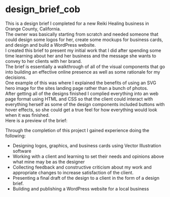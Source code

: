 # design_brief_cob
This is a design brief I completed for a new Reiki Healing business in Orange County, California.   
The owner was basically starting from scratch and needed someone that could design some logos for her, create some mockups for business cards, and design and build a WordPress website.  
I created this brief to present my initial work that I did after spending some time learning about her and her business and the message she wants to convey to her clients with her brand.  
The brief is essentially a walkthrough of all of the visual components that go into building an effective online presence as well as some rationale for my decisions.   
One example of this was where I explained the benefits of using an SVG hero image for the sites landing page rather than a bunch of photos.   
After getting all of the designs finished I complied everything into an web page format using HTML and CSS so that the client could interact with everything herself as some of the design components included buttons with hover effects, so she could get a true feel for how everything would look when it was finished.  
Here is a preview of the brief: 

Through the completion of this project I gained experience doing the following: 
- Designing logos, graphics, and business cards using Vector Illustration software
- Working with a client and learning to set their needs and opinions above what mine may be as the designer
- Collecting feedback and constructive criticism about my work and appropriate changes to increase satisfaction of the client.
- Presenting a final draft of the design to a client in the form of a design brief.
- Building and publishing a WordPress website for a local business 
